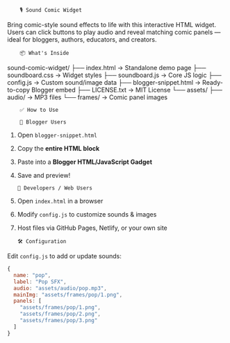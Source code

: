         🎙️ Sound Comic Widget
        
Bring comic-style sound effects to life with this interactive HTML widget. Users can click buttons to play audio and reveal matching comic panels — ideal for bloggers, authors, educators, and creators.

        📦 What's Inside
sound-comic-widget/
├── index.html → Standalone demo page
├── soundboard.css → Widget styles
├── soundboard.js → Core JS logic
├── config.js → Custom sound/image data
├── blogger-snippet.html → Ready-to-copy Blogger embed
├── LICENSE.txt → MIT License
└── assets/
├── audio/ → MP3 files
└── frames/ → Comic panel images

        ✅ How to Use
        
        🔹 Blogger Users

1. Open `blogger-snippet.html`
2. Copy the **entire HTML block**
3. Paste into a **Blogger HTML/JavaScript Gadget**
4. Save and preview!

       🔹 Developers / Web Users

1. Open `index.html` in a browser
2. Modify `config.js` to customize sounds & images
3. Host files via GitHub Pages, Netlify, or your own site

       🛠️ Configuration

Edit `config.js` to add or update sounds:
```js
{
  name: "pop",
  label: "Pop SFX",
  audio: "assets/audio/pop.mp3",
  mainImg: "assets/frames/pop/1.png",
  panels: [
    "assets/frames/pop/1.png",
    "assets/frames/pop/2.png",
    "assets/frames/pop/3.png"
  ]
}
